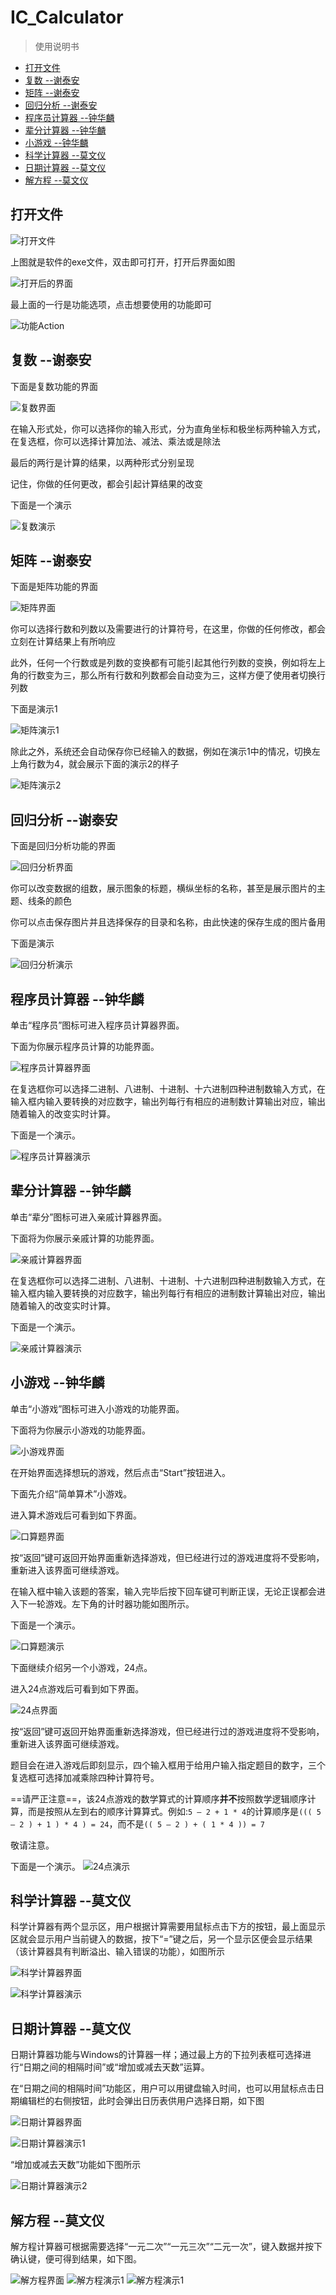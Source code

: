 # IC_Calculator
> 使用说明书

<!-- @import "[TOC]" {cmd="toc" depthFrom=2 depthTo=6 OrderedList=false} -->
<!-- code_chunk_output -->

- [打开文件](#打开文件)
- [复数 --谢泰安](#复数-谢泰安)
- [矩阵 --谢泰安](#矩阵-谢泰安)
- [回归分析 --谢泰安](#回归分析-谢泰安)
- [程序员计算器 --钟华麟](#程序员计算器-钟华麟)
- [辈分计算器 --钟华麟](#辈分计算器-钟华麟)
- [小游戏 --钟华麟](#小游戏-钟华麟)
- [科学计算器 --莫文仪](#科学计算器-莫文仪)
- [日期计算器 --莫文仪](#日期计算器-莫文仪)
- [解方程 --莫文仪](#解方程-莫文仪)

<!-- /code_chunk_output -->

## 打开文件
![打开文件](./image/打开文件/打开文件.png)

上图就是软件的exe文件，双击即可打开，打开后界面如图

![打开后的界面](./image/打开文件/打开的界面.png)

最上面的一行是功能选项，点击想要使用的功能即可

![功能Action](./image/打开文件/功能Action.png)

## 复数 --谢泰安
下面是复数功能的界面

![复数界面](./image/复数/界面.png)

在输入形式处，你可以选择你的输入形式，分为直角坐标和极坐标两种输入方式，在复选框，你可以选择计算加法、减法、乘法或是除法

最后的两行是计算的结果，以两种形式分别呈现

记住，你做的任何更改，都会引起计算结果的改变

下面是一个演示

![复数演示](./image/复数/演示1.png)

## 矩阵 --谢泰安
下面是矩阵功能的界面

![矩阵界面](./image/矩阵/界面.png)

你可以选择行数和列数以及需要进行的计算符号，在这里，你做的任何修改，都会立刻在计算结果上有所响应

此外，任何一个行数或是列数的变换都有可能引起其他行列数的变换，例如将左上角的行数变为三，那么所有行数和列数都会自动变为三，这样方便了使用者切换行列数

下面是演示1

![矩阵演示1](./image/矩阵/演示1.png)

除此之外，系统还会自动保存你已经输入的数据，例如在演示1中的情况，切换左上角行数为4，就会展示下面的演示2的样子

![矩阵演示2](./image/矩阵/演示2.png)

## 回归分析 --谢泰安
下面是回归分析功能的界面

![回归分析界面](./image/回归分析/界面.png)

你可以改变数据的组数，展示图象的标题，横纵坐标的名称，甚至是展示图片的主题、线条的颜色

你可以点击保存图片并且选择保存的目录和名称，由此快速的保存生成的图片备用

下面是演示

![回归分析演示](./image/回归分析/演示.png)

## 程序员计算器 --钟华麟
单击“程序员”图标可进入程序员计算器界面。

下面为你展示程序员计算的功能界面。

![程序员计算器界面](./image/程序员计算器/界面.jpg)

在复选框你可以选择二进制、八进制、十进制、十六进制四种进制数输入方式，在输入框内输入要转换的对应数字，输出列每行有相应的进制数计算输出对应，输出随着输入的改变实时计算。

下面是一个演示。

![程序员计算器演示](./image/程序员计算器/演示.jpg)

## 辈分计算器 --钟华麟
单击“辈分”图标可进入亲戚计算器界面。

下面将为你展示亲戚计算的功能界面。

![亲戚计算器界面](./image/亲戚/界面.jpg)

在复选框你可以选择二进制、八进制、十进制、十六进制四种进制数输入方式，在输入框内输入要转换的对应数字，输出列每行有相应的进制数计算输出对应，输出随着输入的改变实时计算。

下面是一个演示。

![亲戚计算器演示](./image/亲戚/演示.jpg)

## 小游戏 --钟华麟
单击“小游戏”图标可进入小游戏的功能界面。

下面将为你展示小游戏的功能界面。

![小游戏界面](./image/小游戏.jpg)

在开始界面选择想玩的游戏，然后点击“Start”按钮进入。

下面先介绍“简单算术”小游戏。

进入算术游戏后可看到如下界面。

![口算题界面](./image/口算题/界面.jpg)

按“返回”键可返回开始界面重新选择游戏，但已经进行过的游戏进度将不受影响，重新进入该界面可继续游戏。

在输入框中输入该题的答案，输入完毕后按下回车键可判断正误，无论正误都会进入下一轮游戏。左下角的计时器功能如图所示。

下面是一个演示。

![口算题演示](./image/口算题/演示.jpg)

下面继续介绍另一个小游戏，24点。

进入24点游戏后可看到如下界面。

![24点界面](./image/24点/界面.jpg)

按“返回”键可返回开始界面重新选择游戏，但已经进行过的游戏进度将不受影响，重新进入该界面可继续游戏。

题目会在进入游戏后即刻显示，四个输入框用于给用户输入指定题目的数字，三个复选框可选择加减乘除四种计算符号。

==请严正注意==，该24点游戏的数学算式的计算顺序**并不**按照数学逻辑顺序计算，而是按照从左到右的顺序计算算式。例如:`5 – 2 + 1 * 4`的计算顺序是`((( 5 – 2 ) + 1 ) * 4 ) = 24`，而不是`(( 5 – 2 ) + ( 1 * 4 )) = 7`

敬请注意。

下面是一个演示。
![24点演示](./image/24点/演示.jpg)

## 科学计算器 --莫文仪
科学计算器有两个显示区，用户根据计算需要用鼠标点击下方的按钮，最上面显示区就会显示用户当前键入的数据，按下“=”键之后，另一个显示区便会显示结果（该计算器具有判断溢出、输入错误的功能），如图所示

![科学计算器界面](./image/科学计算器/界面.jpg)

![科学计算器演示](./image/科学计算器/演示.png)

## 日期计算器 --莫文仪
日期计算器功能与Windows的计算器一样；通过最上方的下拉列表框可选择进行“日期之间的相隔时间”或“增加或减去天数”运算。

在“日期之间的相隔时间”功能区，用户可以用键盘输入时间，也可以用鼠标点击日期编辑栏的右侧按钮，此时会弹出日历表供用户选择日期，如下图

![日期计算器界面](./image/日期/界面.jpg)

![日期计算器演示1](./image/日期/演示1.jpg)

“增加或减去天数”功能如下图所示

![日期计算器演示2](./image/日期/演示2.jpg)

## 解方程 --莫文仪
解方程计算器可根据需要选择“一元二次”“一元三次”“二元一次”，键入数据并按下确认键，便可得到结果，如下图。

![解方程界面](./image/解方程/界面.jpg)
![解方程演示1](./image/解方程/演示1.jpg)
![解方程演示1](./image/解方程/演示2.jpg)